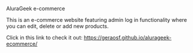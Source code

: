 AluraGeek e-commerce

This is an e-commerce website featuring admin log in functionality where you can edit, delete or add new products.

Click in this link to check it out: https://geraosf.github.io/alurageek-ecommerce/